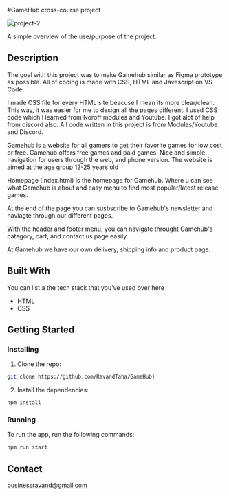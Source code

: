 #GameHub cross-course project

![project-2](https://github.com/RavandTaha/GameHub/assets/119358887/fd7b8f8c-57a0-4f2b-908d-66d166b467e2)


A simple overview of the use/purpose of the project.

## Description

The goal with this project was to make Gamehub similar as Figma prototype as possible.
All of coding is made with CSS, HTML and Javescript on VS Code.

I made CSS file for every HTML site beacuse I mean its more clear/clean. This way, it was easier for me to design all the pages different. I used CSS code which I learned from Noroff modules and Youtube. I got alot of help from discord also. All code written in this project is from Modules/Youtube and Discord.

Gamehub is a website for all gamers to get their favorite games for low cost or free. Gamehub offers free games and paid games. Nice and simple navigation for users through the web, and phone version. The website is aimed at the age group 12-25 years old

Homepage (index.html) is the homepage for Gamehub. Where u can see what Gamehub is about and easy menu to find most popular/latest release games.

At the end of the page you can susbscribe to Gamehub's newsletter and naviagte through our different pages.

With the header and footer menu, you can navigate throught Gamehub's category, cart, and contact us page easily.

At Gamehub we have our own delivery, shipping info and product page.


## Built With

You can list a the tech stack that you've used over here

- HTML
- CSS

## Getting Started

### Installing

1. Clone the repo:

```bash
git clone https://github.com/RavandTaha/GameHub)
```

2. Install the dependencies:

```
npm install
```

### Running

To run the app, run the following commands:

```bash
npm run start
```


## Contact

businessravand@gmail.com


